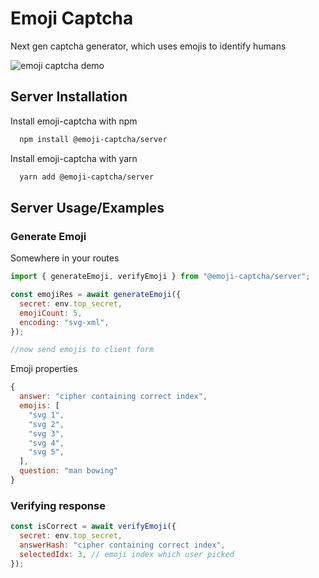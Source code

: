 # Emoji Captcha

Next gen captcha generator, which uses emojis to identify humans

![emoji captcha demo](https://user-images.githubusercontent.com/23727670/153009883-e996b796-1a5e-4761-8f3c-a423c49614a5.gif)


## Server Installation

Install emoji-captcha with npm

```bash
  npm install @emoji-captcha/server
```

Install emoji-captcha with yarn

```bash
  yarn add @emoji-captcha/server
```

## Server Usage/Examples

### Generate Emoji

Somewhere in your routes

```javascript
import { generateEmoji, verifyEmoji } from "@emoji-captcha/server";

const emojiRes = await generateEmoji({
  secret: env.top_secret,
  emojiCount: 5,
  encoding: "svg-xml",
});

//now send emojis to client form
```

Emoji properties

```javascript
{
  answer: "cipher containing correct index",
  emojis: [
    "svg 1",
    "svg 2",
    "svg 3",
    "svg 4",
    "svg 5",
  ],
  question: "man bowing"
}
```

### Verifying response

```javascript
const isCorrect = await verifyEmoji({
  secret: env.top_secret,
  answerHash: "cipher containing correct index",
  selectedIdx: 3, // emoji index which user picked
});
```
